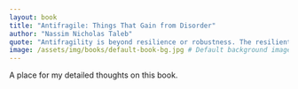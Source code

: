 ```yaml
---
layout: book
title: "Antifragile: Things That Gain from Disorder"
author: "Nassim Nicholas Taleb"
quote: "Antifragility is beyond resilience or robustness. The resilient resists shocks and stays the same; the antifragile gets better."
image: /assets/img/books/default-book-bg.jpg # Default background image
---
```


A place for my detailed thoughts on this book.
